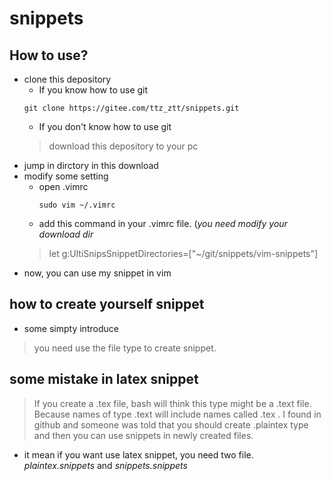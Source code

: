 # snippets
## How to use?
- clone this depository
  - If you know how to use git
  ```shell
  git clone https://gitee.com/ttz_ztt/snippets.git
  ```
  - If you don't know how to use git
  > download this depository to your pc
- jump in dirctory in this download
- modify some setting
  - open .vimrc
    ```shell
    sudo vim ~/.vimrc
    ```
  - add this command in your .vimrc file. (*you need modify your download dir*
  > let g:UltiSnipsSnippetDirectories=["~/git/snippets/vim-snippets"]    
- now, you can use my snippet in vim 
## how to create yourself snippet
- some simpty introduce
> you need use the file type to create snippet. 

## some mistake in latex snippet
  > If you create a .tex file, bash will think this type might be a .text file. Because names of type .text will include names called .tex . I found in github and someone was told that you should create .plaintex type and then you can use snippets in newly created files. 
  - it mean if you want use latex snippet, you need two file. *plaintex.snippets* and *snippets.snippets* 